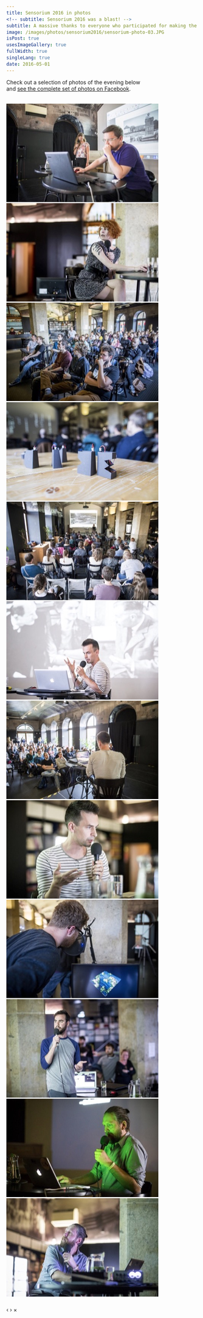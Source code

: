 ```yaml
---
title: Sensorium 2016 in photos
<!-- subtitle: Sensorium 2016 was a blast! -->
subtitle: A massive thanks to everyone who participated for making the first edition of Sensorium such a great experience!
image: /images/photos/sensorium2016/sensorium-photo-03.JPG
isPost: true
usesImageGallery: true
fullWidth: true
singleLang: true
date: 2016-05-01
---
```

<div class="row centered">
	<div class="col-lg-8 col-lg-offset-2">
		<p class="intro">Check out a selection of photos of the evening below <br> and <a target="_blank" href="https://www.facebook.com/media/set/?set=a.1682199892033197.1073741833.1664748060445047&type=3">see the complete set of photos on Facebook</a>.</p>
	</div>
</div>

<br>

<div class="row">
    <div class="col-lg-3 col-md-4 col-xs-6 thumb">
        <a class="thumbnail" href="/images/photos/sensorium2016/sensorium-photo-01.JPG" title="Sensorium 2016" data-dialog>
            <img class="img-responsive" src="/images/photos/sensorium2016/sensorium-400x259-01.JPG" alt="Sensorium Photo">
        </a>
    </div>
    <div class="col-lg-3 col-md-4 col-xs-6 thumb">
        <a class="thumbnail" href="/images/photos/sensorium2016/sensorium-photo-02.JPG" title="Sensorium 2016" data-dialog>
            <img class="img-responsive" src="/images/photos/sensorium2016/sensorium-400x259-02.JPG" alt="Sensorium Photo">
        </a>
    </div>
    <div class="col-lg-3 col-md-4 col-xs-6 thumb">
        <a class="thumbnail" href="/images/photos/sensorium2016/sensorium-photo-03.JPG" title="Sensorium 2016" data-dialog>
            <img class="img-responsive" src="/images/photos/sensorium2016/sensorium-400x259-03.JPG" alt="Sensorium Photo">
        </a>
    </div>
    <div class="col-lg-3 col-md-4 col-xs-6 thumb">
        <a class="thumbnail" href="/images/photos/sensorium2016/sensorium-photo-04.JPG" title="Sensorium 2016" data-dialog>
            <img class="img-responsive" src="/images/photos/sensorium2016/sensorium-400x259-04.JPG" alt="Sensorium Photo">
        </a>
    </div>
    <div class="col-lg-3 col-md-4 col-xs-6 thumb">
        <a class="thumbnail" href="/images/photos/sensorium2016/sensorium-photo-05.JPG" title="Sensorium 2016" data-dialog>
            <img class="img-responsive" src="/images/photos/sensorium2016/sensorium-400x259-05.JPG" alt="Sensorium Photo">
        </a>
    </div>
    <div class="col-lg-3 col-md-4 col-xs-6 thumb">
        <a class="thumbnail" href="/images/photos/sensorium2016/sensorium-photo-06.JPG" title="Sensorium 2016" data-dialog>
            <img class="img-responsive" src="/images/photos/sensorium2016/sensorium-400x259-06.JPG" alt="Sensorium Photo">
        </a>
    </div>
    <div class="col-lg-3 col-md-4 col-xs-6 thumb">
        <a class="thumbnail" href="/images/photos/sensorium2016/sensorium-photo-07.JPG" title="Sensorium 2016" data-dialog>
            <img class="img-responsive" src="/images/photos/sensorium2016/sensorium-400x259-07.JPG" alt="Sensorium Photo">
        </a>
    </div>
    <div class="col-lg-3 col-md-4 col-xs-6 thumb">
        <a class="thumbnail" href="/images/photos/sensorium2016/sensorium-photo-08.JPG" title="Sensorium 2016" data-dialog>
            <img class="img-responsive" src="/images/photos/sensorium2016/sensorium-400x259-08.JPG" alt="Sensorium Photo">
        </a>
    </div>
    <div class="col-lg-3 col-md-4 col-xs-6 thumb">
        <a class="thumbnail" href="/images/photos/sensorium2016/sensorium-photo-09.JPG" title="Sensorium 2016" data-dialog>
            <img class="img-responsive" src="/images/photos/sensorium2016/sensorium-400x259-09.JPG" alt="Sensorium Photo">
        </a>
    </div>
    <div class="col-lg-3 col-md-4 col-xs-6 thumb">
        <a class="thumbnail" href="/images/photos/sensorium2016/sensorium-photo-10.JPG" title="Sensorium 2016" data-dialog>
            <img class="img-responsive" src="/images/photos/sensorium2016/sensorium-400x259-10.JPG" alt="Sensorium Photo">
        </a>
    </div>
    <div class="col-lg-3 col-md-4 col-xs-6 thumb">
        <a class="thumbnail" href="/images/photos/sensorium2016/sensorium-photo-11.JPG" title="Sensorium 2016" data-dialog>
            <img class="img-responsive" src="/images/photos/sensorium2016/sensorium-400x259-11.JPG" alt="Sensorium Photo">
        </a>
    </div>
    <div class="col-lg-3 col-md-4 col-xs-6 thumb">
        <a class="thumbnail" href="/images/photos/sensorium2016/sensorium-photo-12.JPG" title="Sensorium 2016" data-dialog>
            <img class="img-responsive" src="/images/photos/sensorium2016/sensorium-400x259-12.JPG" alt="Sensorium Photo">
        </a>
    </div>


    
</div>

<!-- The Gallery as lightbox dialog, should be a child element of the document body -->
<div id="blueimp-gallery" class="blueimp-gallery">
    <div class="slides"></div>
    <h3 class="title"></h3>
    <a class="prev">‹</a>
    <a class="next">›</a>
    <a class="close">×</a>
    <a class="play-pause"></a>
    <ol class="indicator"></ol>
</div>

<!-- 
<img src="/images/photos/sensorium2016/sensorium-photo-01.JPG" class="img-responsive" alt="Sensorium Photo 01">

<img src="/images/photos/sensorium2016/sensorium-photo-02.JPG" class="img-responsive" alt="Sensorium Photo 02">

<img src="/images/photos/sensorium2016/sensorium-photo-04.JPG" class="img-responsive" alt="Sensorium Photo 04">

<img src="/images/photos/sensorium2016/sensorium-photo-05.JPG" class="img-responsive" alt="Sensorium Photo 05">

<img src="/images/photos/sensorium2016/sensorium-photo-06.JPG" class="img-responsive" alt="Sensorium Photo 06">

<img src="/images/photos/sensorium2016/sensorium-photo-07.JPG" class="img-responsive" alt="Sensorium Photo 07">

<img src="/images/photos/sensorium2016/sensorium-photo-08.JPG" class="img-responsive" alt="Sensorium Photo 08">

<img src="/images/photos/sensorium2016/sensorium-photo-09.JPG" class="img-responsive" alt="Sensorium Photo 09">

<img src="/images/photos/sensorium2016/sensorium-photo-10.JPG" class="img-responsive" alt="Sensorium Photo 10">

<img src="/images/photos/sensorium2016/sensorium-photo-11.JPG" class="img-responsive" alt="Sensorium Photo 11">

<img src="/images/photos/sensorium2016/sensorium-photo-12.JPG" class="img-responsive" alt="Sensorium Photo 12"> -->